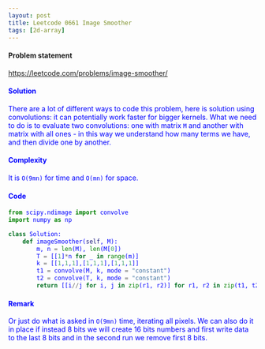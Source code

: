 ```yaml
---
layout: post
title: Leetcode 0661 Image Smoother
tags: [2d-array]
---
```


#### Problem statement

<a href="https://leetcode.com/problems/image-smoother/"> <font color = blue>https://leetcode.com/problems/image-smoother/

#### Solution
There are a lot of different ways to code this problem, here is solution using convolutions: it can potentially work faster for bigger kernels. What we need to do is to evaluate two convolutions: one with matrix `M` and another with matrix with all ones - in this way we understand how many terms we have, and then divide one by another.

#### Complexity
It is `O(9mn)` for time and `O(mn)` for space.

#### Code
```python
from scipy.ndimage import convolve
import numpy as np

class Solution:
    def imageSmoother(self, M):
        m, n = len(M), len(M[0])
        T = [[1]*n for _ in range(m)]
        k = [[1,1,1],[1,1,1],[1,1,1]]
        t1 = convolve(M, k, mode = "constant")
        t2 = convolve(T, k, mode = "constant")
        return [[i//j for i, j in zip(r1, r2)] for r1, r2 in zip(t1, t2)]
```

#### Remark
Or just do what is asked in `O(9mn)` time, iterating all pixels. We can also do it in place if instead 8 bits we will create 16 bits numbers and first write data to the last 8 bits and in the second run we remove first 8 bits.

